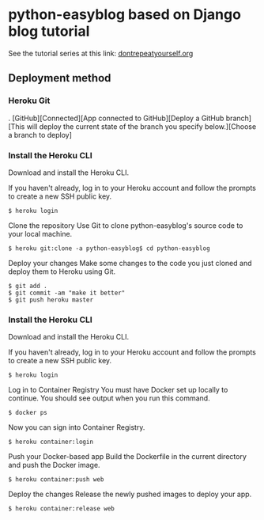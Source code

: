 # python-easyblog based on Django blog tutorial
See the tutorial series at this link: [dontrepeatyourself.org](https://dontrepeatyourself.org)

## Deployment method

### Heroku Git
 
. [GitHub][Connected][App connected to GitHub][Deploy a GitHub branch][This will deploy the current state of the branch you specify below.][Choose a branch to deploy]

### Install the Heroku CLI
Download and install the Heroku CLI.

If you haven't already, log in to your Heroku account and follow the prompts to create a new SSH public key.
~~~
$ heroku login
~~~
Clone the repository
Use Git to clone python-easyblog's source code to your local machine.
~~~
$ heroku git:clone -a python-easyblog$ cd python-easyblog
~~~
Deploy your changes
Make some changes to the code you just cloned and deploy them to Heroku using Git.
~~~
$ git add .
$ git commit -am "make it better"
$ git push heroku master
~~~

### Install the Heroku CLI
Download and install the Heroku CLI.

If you haven't already, log in to your Heroku account and follow the prompts to create a new SSH public key.
~~~
$ heroku login
~~~
Log in to Container Registry
You must have Docker set up locally to continue. You should see output when you run this command.
~~~
$ docker ps
~~~
Now you can sign into Container Registry.
~~~
$ heroku container:login
~~~
Push your Docker-based app
Build the Dockerfile in the current directory and push the Docker image.
~~~
$ heroku container:push web
~~~
Deploy the changes
Release the newly pushed images to deploy your app.
~~~
$ heroku container:release web
~~~

